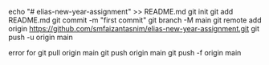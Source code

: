 echo "# elias-new-year-assignment" >> README.md
git init
git add README.md
git commit -m "first commit"
git branch -M main
git remote add origin https://github.com/smfaizantasnim/elias-new-year-assignment.git
git push -u origin main


error for
git pull origin main
git push origin main
git push -f origin main
